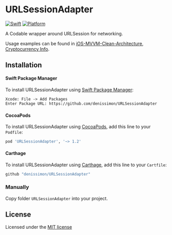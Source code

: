 # URLSessionAdapter

[![Swift](https://img.shields.io/badge/Swift-5-orange.svg?style=flat)](https://swift.org)
[![Platform](https://img.shields.io/badge/platform-iOS%20%7C%20macOS%20%7C%20watchOS%20%7C%20tvOS-lightgrey.svg)](https://developer.apple.com/swift/)

A Codable wrapper around URLSession for networking.

Usage examples can be found in [iOS-MVVM-Clean-Architecture](https://github.com/denissimon/iOS-MVVM-Clean-Architecture), [Cryptocurrency Info](https://github.com/denissimon/Cryptocurrency-Info).

Installation
------------

#### Swift Package Manager

To install URLSessionAdapter using [Swift Package Manager](https://swift.org/package-manager):

```txt
Xcode: File -> Add Packages
Enter Package URL: https://github.com/denissimon/URLSessionAdapter
```

#### CocoaPods

To install URLSessionAdapter using [CocoaPods](https://cocoapods.org), add this line to your `Podfile`:

```ruby
pod 'URLSessionAdapter', '~> 1.2'
```

#### Carthage

To install URLSessionAdapter using [Carthage](https://github.com/Carthage/Carthage), add this line to your `Cartfile`:

```ruby
github "denissimon/URLSessionAdapter"
```

### Manually

Copy folder `URLSessionAdapter` into your project.

License
-------

Licensed under the [MIT license](https://github.com/denissimon/URLSessionAdapter/blob/main/LICENSE)
